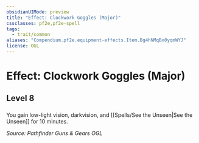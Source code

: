 ```yaml
---
obsidianUIMode: preview
title: "Effect: Clockwork Goggles (Major)"
cssclasses: pf2e,pf2e-spell
tags:
  - trait/common
aliases: "Compendium.pf2e.equipment-effects.Item.Bg4hNMqBx0yqmWYJ"
license: OGL
---
```

# Effect: Clockwork Goggles (Major)
## Level 8
### 






You gain low-light vision, darkvision, and [[Spells/See the Unseen|See the Unseen]] for 10 minutes.

*Source: Pathfinder Guns & Gears*
*OGL*